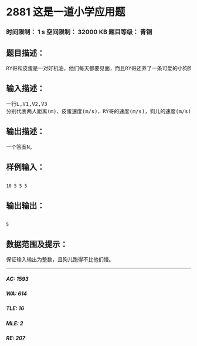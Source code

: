 # 2881 这是一道小学应用题   
### 时间限制： 1 s     空间限制： 32000 KB     题目等级： 青铜  
## 题目描述：  

<pre>
RY哥和皮蛋是一对好机油，他们每天都要见面，而且RY哥还养了一条可爱的小狗狗。有一天，他们分别从自己家出发去对方的家里，RY哥把狗儿也放了出来，狗儿跑得很快，在他们之间来回跑啊跑，跑了好几趟，后来= = 他们相遇了。求狗儿跑了多长。
</pre>
  
  
## 输入描述：  

<pre>
一行L,V1,V2,V3
分别代表两人距离(m)、皮蛋速度(m/s)，RY哥的速度(m/s)，狗儿的速度(m/s)
</pre>
  
  
## 输出描述：  

<pre>
一个答案N。
</pre>
  
  
## 样例输入：  

<pre><code>
10 5 5 5
</code></pre>
  
  
## 输出输出：  

<pre><code>
5
</code></pre>
  
  
## 数据范围及提示：  

<pre>
保证输入输出为整数，且狗儿跑得不比他们慢。
</pre>
  
  
***  

##### AC: 1593  
##### WA: 614  
##### TLE: 16  
##### MLE: 2  
##### RE: 207  

